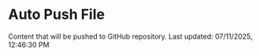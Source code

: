 # Auto Push File

Content that will be pushed to GitHub repository.
Last updated: 07/11/2025, 12:46:30 PM